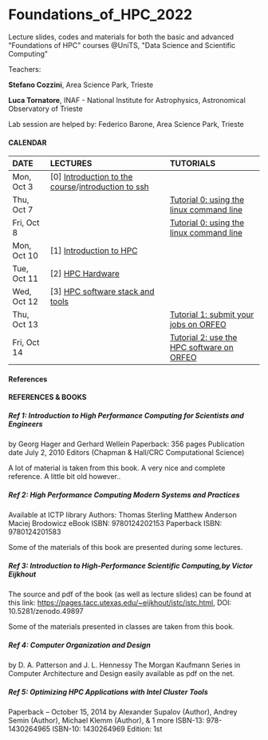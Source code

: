 # Foundations_of_HPC_2022
Lecture slides, codes and materials for both the basic and advanced "Foundations of HPC" courses @UniTS, "Data Science and Scientific Computing"


Teachers:

**Stefano Cozzini**, Area Science Park, Trieste

**Luca Tornatore**, INAF - National Institute for Astrophysics, Astronomical Observatory of Trieste

Lab session are helped by: Federico Barone, Area Science Park, Trieste



#### CALENDAR

| DATE         | LECTURES                                      | TUTORIALS                                                           |
| :----------  | :---------------------------------------------| :---------------------------------------------                      |
| Mon, Oct 3   | [0] [Introduction to the course](./intro_to_course_2022.pdf)/[introduction to ssh](Basic/0_ssh101.pdf)  |           |
| Thu, Oct 7   |                  |   [Tutorial 0: using the linux command line](Basic/README.md)          | 
| Fri, Oct 8   |                  |   [Tutorial 0: using the linux command line](Basic//README.md)          |
| Mon, Oct 10  | [1] [Introduction to HPC](Basic/Intro/README.md)          |                                     |                           
| Tue, Oct 11  | [2] [HPC Hardware  ](Basic/Intro/README.md)  |                                     |
| Wed, Oct 12  | [3] [HPC software stack and tools](Basic/Intro/README.md) |                    | 
| Thu, Oct 13  |                              |   [Tutorial 1: submit your jobs on ORFEO ](Intro/README.md)       |
| Fri, Oct 14  |                              |   [Tutorial 2: use the HPC software on ORFEO ](Intro/README.md)   | 



#### References 

#### REFERENCES & BOOKS


##### Ref 1: Introduction to High Performance Computing for Scientists and Engineers
by Georg Hager and Gerhard Wellein Paperback: 356 pages Publication date July 2, 2010 Editors (Chapman & Hall/CRC Computational Science)

A lot of material is taken from this book. A very nice and complete reference. A little bit old however..

##### Ref 2: High Performance Computing Modern Systems and Practices
Available at ICTP library Authors: Thomas Sterling Matthew Anderson Maciej Brodowicz eBook ISBN: 9780124202153 Paperback ISBN: 9780124201583

Some of the materials of this book are presented during some lectures.

##### Ref 3: Introduction to High-Performance Scientific Computing,by Victor Eijkhout
The source and pdf of the book (as well as lecture slides) can be found at this link: https://pages.tacc.utexas.edu/~eijkhout/istc/istc.html, DOI: 10.5281/zenodo.49897

Some of the materials presented in classes are taken from this book.

##### Ref 4: Computer Organization and Design
by D. A. Patterson and J. L. Hennessy The Morgan Kaufmann Series in Computer Architecture and Design easily available as pdf on the net.

##### Ref 5: Optimizing HPC Applications with Intel Cluster Tools
Paperback – October 15, 2014 by Alexander Supalov (Author), Andrey Semin (Author), Michael Klemm (Author), & 1 more ISBN-13: 978-1430264965 ISBN-10: 1430264969 Edition: 1st
